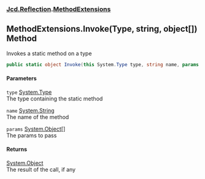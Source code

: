 ### [Jcd.Reflection](Jcd_Reflection.md 'Jcd.Reflection').[MethodExtensions](Jcd_Reflection_MethodExtensions.md 'Jcd.Reflection.MethodExtensions')
## MethodExtensions.Invoke(Type, string, object[]) Method
Invokes a static method on a type   
```csharp
public static object Invoke(this System.Type type, string name, params object[] @params);
```
#### Parameters
<a name='Jcd_Reflection_MethodExtensions_Invoke(System_Type_string_object__)_type'></a>
`type` [System.Type](https://docs.microsoft.com/en-us/dotnet/api/System.Type 'System.Type')  
The type containing the static method
  
<a name='Jcd_Reflection_MethodExtensions_Invoke(System_Type_string_object__)_name'></a>
`name` [System.String](https://docs.microsoft.com/en-us/dotnet/api/System.String 'System.String')  
The name of the method
  
<a name='Jcd_Reflection_MethodExtensions_Invoke(System_Type_string_object__)_params'></a>
`params` [System.Object](https://docs.microsoft.com/en-us/dotnet/api/System.Object 'System.Object')[[]](https://docs.microsoft.com/en-us/dotnet/api/System.Array 'System.Array')  
The params to pass
  
#### Returns
[System.Object](https://docs.microsoft.com/en-us/dotnet/api/System.Object 'System.Object')  
The result of the call, if any
